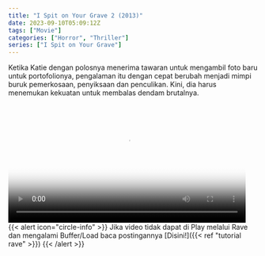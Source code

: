 ```yaml
---
title: "I Spit on Your Grave 2 (2013)"
date: 2023-09-10T05:09:12Z
tags: ["Movie"]
categories: ["Horror", "Thriller"]
series: ["I Spit on Your Grave"]
---
```


Ketika Katie dengan polosnya menerima tawaran untuk mengambil foto baru untuk portofolionya, pengalaman itu dengan cepat berubah menjadi mimpi buruk pemerkosaan, penyiksaan dan penculikan. Kini, dia harus menemukan kekuatan untuk membalas dendam brutalnya.

<video id="video-2" 
class="art-preview lazy video-js vjs-default-skin vjs-big-play-centered" 
controls preload="auto" 
widthqq="640" 
height="240" 
poster="https://www.themoviedb.org/t/p/original/56poUWL1GZ3UavmfoDGeXjkrKy0.jpg" 
data-setup='{ "example_option": true, "width": "auto", "height": "auto", "techOrder": ["html5","flash"] }' 
onseeked="true"> <source src="https://kp3d-my.sharepoint.com/personal/ryoo_kp3d_onmicrosoft_com/_layouts/15/download.aspx?share=EZRAm1r35ghElXCdhkjAYLkBzPWGJsh_NksWdEBVXGGjhg" type='video/mp4'>
</video>
<br>
{{< alert icon="circle-info" >}}
Jika video tidak dapat di Play melalui Rave dan mengalami Buffer/Load baca postingannya [Disini!]({{< ref "tutorial rave" >}})
{{< /alert >}}
